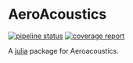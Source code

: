 # AeroAcoustics

[![pipeline status](https://gitlab.windenergy.dtu.dk/ollyl/AeroAcoustics.jl/badges/master/pipeline.svg)](https://gitlab.windenergy.dtu.dk/ollyl/AeroAcoustics.jl/commits/master)
[![coverage report](https://gitlab.windenergy.dtu.dk/ollyl/AeroAcoustics.jl/badges/master/coverage.svg)](https://gitlab.windenergy.dtu.dk/ollyl/AeroAcoustics.jl/commits/master)

A [julia](http://julialang.org) package for Aeroacoustics.
